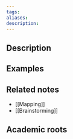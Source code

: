 ```yaml
---
tags: 
aliases: 
description:
---
```


## Description


## Examples 


## Related notes 
- [[Mapping]]
- [[Brainstorming]]

## Academic roots
